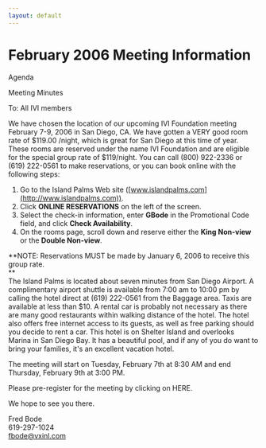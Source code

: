 ```yaml
---
layout: default
---
```

# February 2006 Meeting Information

  
  
Agenda  
  
Meeting Minutes  
  
To: All IVI members  
  
We have chosen the location of our upcoming IVI Foundation meeting
February 7-9, 2006 in San Diego, CA. We have gotten a VERY good room
rate of $119.00 /night, which is great for San Diego at this time of
year. These rooms are reserved under the name IVI Foundation and are
eligible for the special group rate of $119/night. You can call (800)
922-2336 or (619) 222-0561 to make reservations, or you can book online
with the following steps:  

1.  Go to the Island Palms Web site
    ([www.islandpalms.com](http://www.islandpalms.com)).
2.  Click **ONLINE RESERVATIONS** on the left of the screen.
3.  Select the check-in information, enter **GBode** in the Promotional
    Code field, and click **Check Availability**.
4.  On the rooms page, scroll down and reserve either the **King
    Non-view** or the **Double Non-view**.

**NOTE: Reservations MUST be made by January 6, 2006 to receive this
group rate.  
**  
The Island Palms is located about seven minutes from San Diego Airport.
A complimentary airport shuttle is available from 7:00 am to 10:00 pm by
calling the hotel direct at (619) 222-0561 from the Baggage area. Taxis
are available at less than $10. A rental car is probably not necessary
as there are many good restaurants within walking distance of the hotel.
The hotel also offers free internet access to its guests, as well as
free parking should you decide to rent a car. This hotel is on Shelter
Island and overlooks Marina in San Diego Bay. It has a beautiful pool,
and if any of you do want to bring your families, it's an excellent
vacation hotel.  
  
The meeting will start on Tuesday, February 7th at 8:30 AM and end
Thursday, February 9th at 3:00 PM.  
  
Please pre-register for the meeting by clicking on HERE.  
  
We hope to see you there.  
  
Fred Bode  
619-297-1024  
<fbode@vxinl.com>
